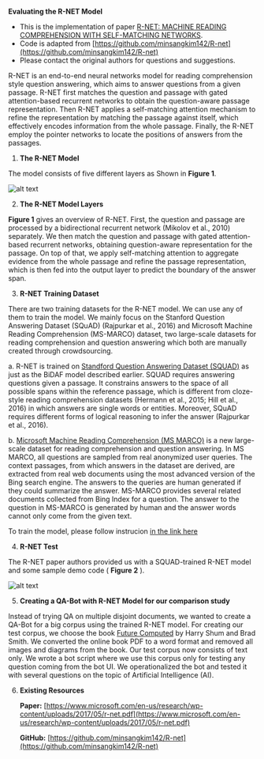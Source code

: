 **Evaluating the R-NET Model**

- This is the implementation of paper [R-NET: MACHINE READING COMPREHENSION WITH
SELF-MATCHING NETWORKS](https://www.microsoft.com/en-us/research/wp-content/uploads/2017/05/r-net.pdf).
- Code is adapted from [https://github.com/minsangkim142/R-net](https://github.com/minsangkim142/R-net)
- Please contact the original authors for questions and suggestions. 

R-NET is an end-to-end neural networks model for reading comprehension style question answering, which aims to answer questions from a given passage. R-NET first matches the question and passage with gated attention-based recurrent networks to obtain the question-aware passage representation. Then R-NET applies a self-matching attention mechanism to refine the representation by matching the passage against itself, which effectively encodes information from the whole passage. Finally, the R-NET employ the pointer networks to locate the positions of answers from the passages.

1. **The R-NET Model**

The model consists of five different layers as Shown in **Figure 1**.

![alt text](https://github.com/antriv/Transfer_Learning_Text/blob/master/Transfer_Learning/R-net/screenshots/rnet1.PNG)


2. **The R-NET Model Layers**

**Figure 1** gives an overview of R-NET. First, the question and passage are processed by a bidirectional recurrent network (Mikolov et al., 2010) separately. We then match the question and passage with gated attention-based recurrent networks, obtaining question-aware representation for the passage. On top of that, we apply self-matching attention to aggregate evidence from the whole passage and refine the passage representation, which is then fed into the output layer to predict the boundary of the answer span.

3. **R-NET**  **Training Dataset**

There are two training datasets for the R-NET model. We can use any of them to train the model. We mainly focus on the Stanford Question Answering Dataset (SQuAD) (Rajpurkar et al., 2016) and Microsoft Machine Reading Comprehension (MS-MARCO) dataset, two large-scale datasets for reading comprehension and question answering which both are manually created through crowdsourcing.

   a. R-NET is trained on [Standford Question Answering Dataset (SQUAD)](https://rajpurkar.github.io/SQuAD-explorer/) as just as the BiDAF model described earlier. SQUAD requires answering questions given a passage. It constrains answers to the space of all possible spans within the reference passage, which is different from cloze-style reading comprehension datasets (Hermann et al., 2015; Hill et al., 2016) in which answers are single words or entities. Moreover, SQuAD requires different forms of logical reasoning to infer the answer (Rajpurkar et al., 2016).

   b. [Microsoft Machine Reading Comprehension (MS MARCO)](http://www.msmarco.org/about.aspx) is a new large-scale dataset for reading comprehension and question answering. In MS MARCO, all questions are sampled from real anonymized user queries. The context passages, from which answers in the dataset are derived, are extracted from real web documents using the most advanced version of the Bing search engine. The answers to the queries are human generated if they could summarize the answer. MS-MARCO provides several related documents collected from Bing Index for a question. The answer to the question in MS-MARCO is generated by human and the answer words cannot only come from the given text.

To train the model, please follow instrucion [in the link here](https://github.com/antriv/Transfer_Learning_Text/blob/master/Transfer_Learning/R-net/Instructions.md)


4. **R-NET Test**

The R-NET paper authors provided us with a SQUAD-trained R-NET model and some sample demo code ( **Figure 2** ).

![alt text](https://github.com/antriv/Transfer_Learning_Text/blob/master/Transfer_Learning/R-net/screenshots/rnet2.PNG)


5. **Creating a QA-Bot with R-NET Model for our comparison study**

Instead of trying QA on multiple disjoint documents, we wanted to create a QA-Bot for a big corpus using the trained R-NET model. For creating our test corpus, we choose the book [Future Computed](https://msblob.blob.core.windows.net/ncmedia/2018/01/The-Future-Computed.pdf) by Harry Shum and Brad Smith. We converted the online book PDF to a word format and removed all images and diagrams from the book. Our test corpus now consists of text only. We wrote a bot script where we use this corpus only for testing any question coming from the bot UI. We operationalized the bot and tested it with several questions on the topic of Artificial Intelligence (AI).

6. **Existing Resources**

    **Paper:** [https://www.microsoft.com/en-us/research/wp-content/uploads/2017/05/r-net.pdf](https://www.microsoft.com/en-us/research/wp-content/uploads/2017/05/r-net.pdf)

    **GitHub:** [https://github.com/minsangkim142/R-net](https://github.com/minsangkim142/R-net)

